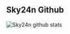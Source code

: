## Sky24n Github

![Sky24n github stats](https://github-readme-stats.vercel.app/api?username=Sky24n&show_icons=true&theme=dracula)
